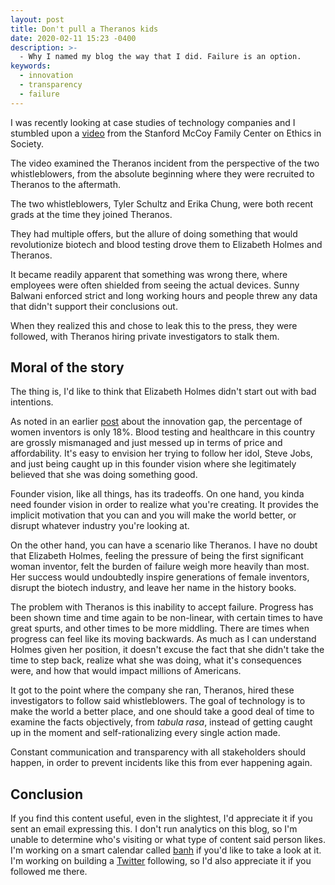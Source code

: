 ```yaml
---
layout: post
title: Don't pull a Theranos kids
date: 2020-02-11 15:23 -0400
description: >-
  - Why I named my blog the way that I did. Failure is an option.
keywords:
  - innovation
  - transparency
  - failure
---
```


I was recently looking at case studies of technology companies and I stumbled upon a [video](https://www.youtube.com/watch?time_continue=5146&v=YJx-cU9CKLI&feature=emb_logo) from the Stanford McCoy Family Center on Ethics in Society.

The video examined the Theranos incident from the perspective of the two whistleblowers, from the absolute beginning where they were recruited to Theranos to the aftermath.

The two whistleblowers, Tyler Schultz and Erika Chung, were both recent grads at the time they joined Theranos.

They had multiple offers, but the allure of doing something that would revolutionize biotech and blood testing drove them to Elizabeth Holmes and Theranos.

It became readily apparent that something was wrong there, where employees were often shielded from seeing the actual devices. Sunny Balwani enforced strict and long working hours and people threw any data that didn't support their conclusions out.

When they realized this and chose to leak this to the press, they were followed, with Theranos hiring private investigators to stalk them.

## Moral of the story

The thing is, I'd like to think that Elizabeth Holmes didn't start out with bad intentions.

As noted in an earlier [post](https://unintendedcon.github.io/articles/2020-02-08-flattening-the-innovation-opportunity-gap) about the innovation gap, the percentage of women inventors is only 18%. Blood testing and healthcare in this country are grossly mismanaged and just messed up in terms of price and affordability. It's easy to envision her trying to follow her idol, Steve Jobs, and just being caught up in this founder vision where she legitimately believed that she was doing something good.

Founder vision, like all things, has its tradeoffs. On one hand, you kinda need founder vision in order to realize what you're creating. It provides the implicit motivation that you can and you will make the world better, or disrupt whatever industry you're looking at.

On the other hand, you can have a scenario like Theranos. I have no doubt that Elizabeth Holmes, feeling the pressure of being the first significant woman inventor, felt the burden of failure weigh more heavily than most. Her success would undoubtedly inspire generations of female inventors, disrupt the biotech industry, and leave her name in the history books.

The problem with Theranos is this inability to accept failure. Progress has been shown time and time again to be non-linear, with certain times to have great spurts, and other times to be more middling. There are times when progress can feel like its moving backwards. As much as I can understand Holmes given her position, it doesn't excuse the fact that she didn't take the time to step back, realize what she was doing, what it's consequences were, and how that would impact millions of Americans.

It got to the point where the company she ran, Theranos, hired these investigators to follow said whistleblowers. The goal of technology is to make the world a better place, and one should take a good deal of time to examine the facts objectively, from _tabula rasa_, instead of getting caught up in the moment and self-rationalizing every single action made.

Constant communication and transparency with all stakeholders should happen, in order to prevent incidents like this from ever happening again.

## Conclusion

If you find this content useful, even in the slightest, I'd appreciate it if you sent an email expressing this. I don't run analytics on this blog, so I'm unable to determine who's visiting or what type of content said person likes. I'm working on a smart calendar called [banh](https://banh.app) if you'd like to take a look at it. I'm working on building a [Twitter](https://twitter.com/suchcaptcha) following, so I'd also appreciate it if you followed me there.
